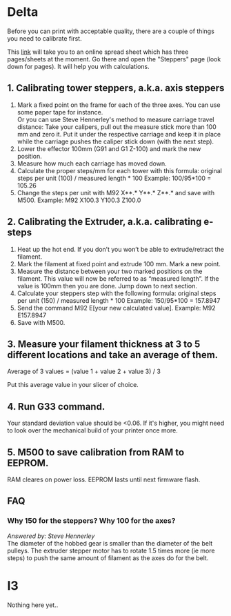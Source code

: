 # Delta
Before you can print with acceptable quality, there are a couple of things you need to calibrate first.

This [link](https://goo.gl/7nX3MF) will take you to an online spread sheet which has three pages/sheets at the moment. Go there and open the "Steppers" page (look down for pages). It will help you with calculations.

## 1. Calibrating tower steppers, a.k.a. axis steppers

1. Mark a fixed point on the frame for each of the three axes. You can use some paper tape for instance.  
Or you can use Steve Hennerley's method to measure carriage travel distance: Take your calipers, pull out the measure stick more than 100 mm and zero it. Put it under the respective carriage and keep it in place while the carriage pushes the caliper stick down (with the next step).
2. Lower the effector 100mm (G91 and G1 Z-100) and mark the new position.
3. Measure how much each carriage has moved down.
4. Calculate the proper steps/mm for each tower with this formula: original steps per unit (100) / measured length * 100
Example: 100/95*100 = 105.26
5. Change the steps per unit with M92 X**.* Y**.* Z**.* and save with M500.
Example: M92 X100.3 Y100.3 Z100.0

## 2. Calibrating the Extruder, a.k.a. calibrating e-steps

1. Heat up the hot end. If you don’t you won’t be able to extrude/retract the filament.
2. Mark the filament at fixed point and extrude 100 mm. Mark a new point.
3. Measure the distance between your two marked positions on the filament. This value will now be referred to as “measured length”. If the value is 100mm then you are done. Jump down to next section.
4. Calculate your steppers step with the following formula: original steps per unit (150) / measured length * 100
Example: 150/95*100 = 157.8947
5. Send the command M92 E[your new calculated value].
Example: M92 E157.8947
6. Save with M500.

## 3. Measure your filament thickness at 3 to 5 different locations and take an average of them.
Average of 3 values = (value 1 + value 2 + value 3) / 3

Put this average value in your slicer of choice.

## 4. Run G33 command.
Your standard deviation value should be <0.06. If it's higher, you might need to look over the mechanical build of your printer once more.

## 5. M500 to save calibration from RAM to EEPROM.
RAM cleares on power loss. EEPROM lasts until next firmware flash.

## FAQ
### Why 150 for the steppers? Why 100 for the axes?
_Answered by: Steve Hennerley_  
The diameter of the hobbed gear is smaller than the diameter of the belt pulleys. The extruder stepper motor has to rotate 1.5 times more (ie more steps) to push the same amount of filament as the axes do for the belt.

# I3
Nothing here yet..